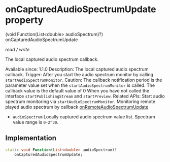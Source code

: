 


# onCapturedAudioSpectrumUpdate property







(void Function(List&lt;double> audioSpectrum)?) onCapturedAudioSpectrumUpdate
  
_<span class="feature">read / write</span>_



<p>The local captured audio spectrum callback.</p>
<p>Available since: 1.1.0
Description: The local captured audio spectrum callback.
Trigger: After you start the audio spectrum monitor by calling <code>startAudioSpectrumMonitor</code>.
Caution: The callback notification period is the parameter value set when the <code>startAudioSpectrumMonitor</code> is called. The callback value is the default value of 0 When you have not called the interface <code>startPublishingStream</code> and <code>startPreview</code>.
Related APIs: Start audio spectrum monitoring via <code>startAudioSpectrumMonitor</code>. Monitoring remote played audio spectrum by callback <a href="../../zego_uikit_prebuilt_live_audio_room/ZegoExpressEngine/onRemoteAudioSpectrumUpdate.md">onRemoteAudioSpectrumUpdate</a></p>
<ul>
<li><code>audioSpectrum</code> Locally captured audio spectrum value list. Spectrum value range is <code>0-2^30</code>.</li>
</ul>



## Implementation

```dart
static void Function(List<double> audioSpectrum)?
    onCapturedAudioSpectrumUpdate;
```








